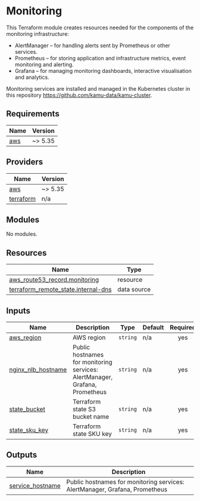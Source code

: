 # Monitoring

This Terraform module creates resources needed for the components of the monitoring infrastructure:

* AlertManager – for handling alerts sent by Prometheus or other services.
* Prometheus – for storing application and infrastructure metrics, event monitoring and alerting.
* Grafana – for managing monitoring dashboards, interactive visualisation and analytics.

Monitoring services are installed and managed in the Kubernetes cluster in this repository
https://github.com/kamu-data/kamu-cluster.

## Requirements

| Name | Version |
|------|---------|
| <a name="requirement_aws"></a> [aws](#requirement\_aws) | ~> 5.35 |

## Providers

| Name | Version |
|------|---------|
| <a name="provider_aws"></a> [aws](#provider\_aws) | ~> 5.35 |
| <a name="provider_terraform"></a> [terraform](#provider\_terraform) | n/a |

## Modules

No modules.

## Resources

| Name | Type |
|------|------|
| [aws_route53_record.monitoring](https://registry.terraform.io/providers/hashicorp/aws/latest/docs/resources/route53_record) | resource |
| [terraform_remote_state.internal-dns](https://registry.terraform.io/providers/hashicorp/terraform/latest/docs/data-sources/remote_state) | data source |

## Inputs

| Name | Description | Type | Default | Required |
|------|-------------|------|---------|:--------:|
| <a name="input_aws_region"></a> [aws\_region](#input\_aws\_region) | AWS region | `string` | n/a | yes |
| <a name="input_nginx_nlb_hostname"></a> [nginx\_nlb\_hostname](#input\_nginx\_nlb\_hostname) | Public hostnames for monitoring services: AlertManager, Grafana, Prometheus | `string` | n/a | yes |
| <a name="input_state_bucket"></a> [state\_bucket](#input\_state\_bucket) | Terraform state S3 bucket name | `string` | n/a | yes |
| <a name="input_state_sku_key"></a> [state\_sku\_key](#input\_state\_sku\_key) | Terraform state SKU key | `string` | n/a | yes |

## Outputs

| Name | Description |
|------|-------------|
| <a name="output_service_hostname"></a> [service\_hostname](#output\_service\_hostname) | Public hostnames for monitoring services: AlertManager, Grafana, Prometheus |